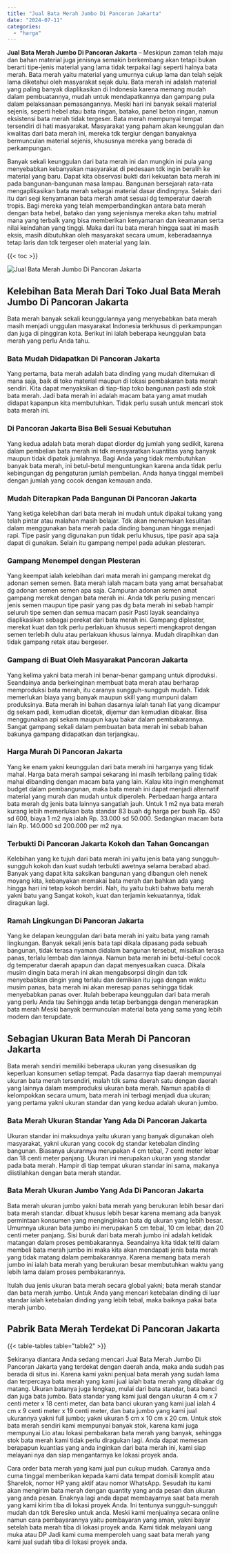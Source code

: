 ```yaml
---
title: "Jual Bata Merah Jumbo Di Pancoran Jakarta"
date: "2024-07-11"
categories: 
  - "harga"
---
```


**Jual Bata Merah Jumbo Di Pancoran Jakarta** – Meskipun zaman telah maju dan bahan material juga jenisnya semakin berkembang akan tetapi bukan berarti tipe-jenis material yang lama tidak terpakai lagi seperti halnya bata merah. Bata merah yaitu material yang umurnya cukup lama dan telah sejak lama diketahui oleh masyarakat sejak dulu. Bata merah ini adalah material yang paling banyak diaplikasikan di Indonesia karena memang mudah dalam pembuatannya, mudah untuk mendapatkannya dan gampang pula dalam pelaksanaan pemasangannya. Meski hari ini banyak sekali material sejenis, seperti hebel atau bata ringan, batako, panel beton ringan, namun eksistensi bata merah tidak tergeser. Bata merah mempunyai tempat tersendiri di hati masyarakat. Masyarakat yang paham akan keunggulan dan kwalitas dari bata merah ini, mereka tdk tergiur dengan banyaknya bermunculan material sejenis, khususnya mereka yang berada di perkampungan.

Banyak sekali keunggulan dari bata merah ini dan mungkin ini pula yang menyebabkan kebanyakan masyarakat di pedesaan tdk ingin beralih ke material yang baru. Dapat kita observasi bukti dari kekuatan bata merah ini pada bangunan-bangunan masa lampau. Bangunan bersejarah rata-rata mengaplikasikan bata merah sebagai material dasar dindingnya. Selain dari itu dari segi kenyamanan bata merah amat sesuai dg temperatur daerah tropis. Bagi mereka yang telah memperbandingkan antara bata merah dengan bata hebel, batako dan yang sejenisnya mereka akan tahu matrial mana yang terbaik yang bisa memberikan kenyamanan dan keamanan serta nilai keindahan yang tinggi. Maka dari itu bata merah hingga saat ini masih eksis, masih dibutuhkan oleh masyarakat secara umum, keberadaannya tetap laris dan tdk tergeser oleh material yang lain.

{{< toc >}}

![Jual Bata Merah Jumbo Di Pancoran Jakarta](/images/jual-bata-merah-11.png)

## Kelebihan Bata Merah Dari Toko Jual Bata Merah Jumbo Di Pancoran Jakarta

Bata merah banyak sekali keunggulannya yang menyebabkan bata merah masih menjadi unggulan masyarakat Indonesia terkhusus di perkampungan dan juga di pinggiran kota. Berikut ini ialah beberapa keunggulan bata merah yang perlu Anda tahu.

### Bata Mudah Didapatkan Di Pancoran Jakarta

Yang pertama, bata merah adalah bata dinding yang mudah ditemukan di mana saja, baik di toko material maupun di lokasi pembakaran bata merah sendiri. Kita dapat menyaksikan di tiap-tiap toko bangunan pasti ada stok bata merah. Jadi bata merah ini adalah macam bata yang amat mudah didapat kapanpun kita membutuhkan. Tidak perlu susah untuk mencari stok bata merah ini.

### Di Pancoran Jakarta Bisa Beli Sesuai Kebutuhan

Yang kedua adalah bata merah dapat diorder dg jumlah yang sedikit, karena dalam pembelian bata merah ini tdk mensyaratkan kuantitas yang banyak maupun tidak dipatok jumlahnya. Bagi Anda yang tidak membutuhkan banyak bata merah, ini betul-betul menguntungkan karena anda tidak perlu kebingungan dg pengaturan jumlah pembelian. Anda hanya tinggal membeli dengan jumlah yang cocok dengan kemauan anda.

### Mudah Diterapkan Pada Bangunan Di Pancoran Jakarta

Yang ketiga kelebihan dari bata merah ini mudah untuk dipakai tukang yang telah pintar atau malahan masih belajar. Tdk akan menemukan kesulitan dalam menggunakan bata merah pada dinding bangunan hingga menjadi rapi. Tipe pasir yang digunakan pun tidak perlu khusus, tipe pasir apa saja dapat di gunakan. Selain itu gampang nempel pada adukan plesteran.

### Gampang Menempel dengan Plesteran

Yang keempat ialah kelebihan dari mata merah ini gampang merekat dg adonan semen semen. Bata merah ialah macam bata yang amat bersahabat dg adonan semen semen apa saja. Campuran adonan semen amat gampang merekat dengan bata merah ini. Anda tdk perlu pusing mencari jenis semen maupun tipe pasir yang pas dg bata merah ini sebab hampir seluruh tipe semen dan semua macam pasir Pasti layak seandainya diaplikasikan sebagai perekat dari bata merah ini. Gampang diplester, merekat kuat dan tdk perlu perlakuan khusus seperti mengkaprot dengan semen terlebih dulu atau perlakuan khusus lainnya. Mudah dirapihkan dan tidak gampang retak atau bergeser.

### Gampang di Buat Oleh Masyarakat Pancoran Jakarta

Yang kelima yakni bata merah ini benar-benar gampang untuk diproduksi. Seandainya anda berkeinginan membuat bata merah atau berharap memproduksi bata merah, itu caranya sungguh-sungguh mudah. Tidak memerlukan biaya yang banyak maupun skill yang mumpuni dalam produksinya. Bata merah ini bahan dasarnya ialah tanah liat yang dicampur dg sekam padi, kemudian dicetak, dijemur dan kemudian dibakar. Bisa menggunakan api sekam maupun kayu bakar dalam pembakarannya. Sangat gampang sekali dalam pembuatan bata merah ini sebab bahan bakunya gampang didapatkan dan terjangkau.

### Harga Murah Di Pancoran Jakarta

Yang ke enam yakni keunggulan dari bata merah ini harganya yang tidak mahal. Harga bata merah sampai sekarang ini masih terbilang paling tidak mahal dibanding dengan macam bata yang lain. Kalau kita ingin menghemat budget dalam pembangunan, maka bata merah ini dapat menjadi alternatif material yang murah dan mudah untuk diperoleh. Perbedaan harga antara bata merah dg jenis bata lainnya sangatlah jauh. Untuk 1 m2 nya bata merah kurang lebih memerlukan bata standar 83 buah dg harga per buah Rp. 450 sd 600, biaya 1 m2 nya ialah Rp. 33.000 sd 50.000. Sedangkan macam bata lain Rp. 140.000 sd 200.000 per m2 nya.

### Terbukti Di Pancoran Jakarta Kokoh dan Tahan Goncangan

Kelebihan yang ke tujuh dari bata merah ini yaitu jenis bata yang sungguh-sungguh kokoh dan kuat sudah terbukti awetnya selama berabad abad. Banyak yang dapat kita saksikan bangunan yang dibangun oleh nenek moyang kita, kebanyakan memakai bata merah dan bahkan ada yang hingga hari ini tetap kokoh berdiri. Nah, itu yaitu bukti bahwa batu merah yakni batu yang Sangat kokoh, kuat dan terjamin kekuatannya, tidak diragukan lagi.

### Ramah Lingkungan Di Pancoran Jakarta

Yang ke delapan keunggulan dari bata merah ini yaitu bata yang ramah lingkungan. Banyak sekali jenis bata tapi dikala dipasang pada sebuah bangunan, tidak terasa nyaman didalam bangunan tersebut, misalkan terasa panas, terlalu lembab dan lainnya. Namun bata merah ini betul-betul cocok dg temperatur daerah apapun dan dapat menyesuaikan cuaca. Dikala musim dingin bata merah ini akan mengabsorpsi dingin dan tdk menyebabkan dingin yang terlalu dan demikian itu juga dengan waktu musim panas, bata merah ini akan meresap panas sehingga tidak menyebabkan panas over. Itulah beberapa keunggulan dari bata merah yang perlu Anda tau Sehingga anda tetap berbangga dengan menerapkan bata merah Meski banyak bermunculan material bata yang sama yang lebih modern dan terupdate.

## Sebagian Ukuran Bata Merah Di Pancoran Jakarta

Bata merah sendiri memiliki beberapa ukuran yang disesuaikan dg keperluan konsumen setiap tempat. Pada dasarnya tiap daerah mempunyai ukuran bata merah tersendiri, malah tdk sama daerah satu dengan daerah yang lainnya dalam memproduksi ukuran bata merah. Namun apabila di kelompokkan secara umum, bata merah ini terbagi menjadi dua ukuran; yang pertama yakni ukuran standar dan yang kedua adalah ukuran jumbo.

### Bata Merah Ukuran Standar Yang Ada Di Pancoran Jakarta

Ukuran standar ini maksudnya yaitu ukuran yang banyak digunakan oleh masyarakat, yakni ukuran yang cocok dg standar ketebalan dinding bangunan. Biasanya ukurannya merupakan 4 cm tebal, 7 centi meter lebar dan 18 centi meter panjang. Ukuran ini merupakan ukuran yang standar pada bata merah. Hampir di tiap tempat ukuran standar ini sama, makanya diistilahkan dengan bata merah standar.

### Bata Merah Ukuran Jumbo Yang Ada Di Pancoran Jakarta

Bata merah ukuran jumbo yakni bata merah yang berukuran lebih besar dari bata merah standar. dibuat khusus lebih besar karena memang ada banyak permintaan konsumen yang menginginkan bata dg ukuran yang lebih besar. Umumnya ukuran bata jumbo ini merupakan 5 cm tebal, 10 cm lebar, dan 20 centi meter panjang. Sisi buruk dari bata merah jumbo ini adalah ketidak matangan dalam proses pembakarannya. Seandainya kita tidak teliti dalam membeli bata merah jumbo ini maka kita akan mendapati jenis bata merah yang tidak matang dalam pembakarannya. Karena memang bata merah jumbo ini ialah bata merah yang berukuran besar membutuhkan waktu yang lebih lama dalam proses pembakarannya.

Itulah dua jenis ukuran bata merah secara global yakni; bata merah standar dan bata merah jumbo. Untuk Anda yang mencari ketebalan dinding di luar standar ialah ketebalan dinding yang lebih tebal, maka baiknya pakai bata merah jumbo.

## Pabrik Bata Merah Terdekat Di Pancoran Jakarta

{{< table-tables table="table2" >}}

Sekiranya diantara Anda sedang mencari Jual Bata Merah Jumbo Di Pancoran Jakarta yang terdekat dengan daerah anda, maka anda sudah pas berada di situs ini. Karena kami yakni penjual bata merah yang sudah lama dan terpercaya bata merah yang kami jual ialah bata merah yang dibakar dg matang. Ukuran batanya juga lengkap, mulai dari bata standar, bata banci dan juga bata jumbo. Bata standar yang kami jual dengan ukuran 4 cm x 7 centi meter x 18 centi meter, dan bata banci ukuran yang kami jual ialah 4 cm x 9 centi meter x 19 centi meter, dan bata jumbo yang kami jual ukurannya yakni full jumbo; yakni ukuran 5 cm x 10 cm x 20 cm. Untuk stok bata merah sendiri kami mempunyai banyak stok, karena kami juga mempunyai Lio atau lokasi pembakaran bata merah yang banyak, sehingga stok bata merah kami tidak perlu diragukan lagi. Anda dapat memesan berapapun kuantias yang anda inginkan dari bata merah ini, kami siap melayani nya dan siap mengantarnya ke lokasi proyek anda.

Cara order bata merah yang kami jual pun cukup mudah. Caranya anda cuma tinggal memberikan kepada kami data tempat domisili komplit atau Sharelok, nomor HP yang aktif atau nomor WhatsApp. Sesudah itu kami akan mengirim bata merah dengan quantity yang anda pesan dan ukuran yang anda pesan. Enaknya lagi anda dapat membayarnya saat bata merah yang kami kirim tiba di lokasi proyek Anda. Ini tentunya sungguh-sungguh mudah dan tdk Beresiko untuk anda. Meski kami menjualnya secara online namun cara pembayarannya yaitu pembayaran yang aman, yakni bayar setelah bata merah tiba di lokasi proyek anda. Kami tidak melayani uang muka atau DP Jadi kami cuma memperoleh uang saat bata merah yang kami jual sudah tiba di lokasi proyek anda.
